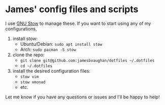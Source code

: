 # James' config files and scripts

I use [GNU Stow](http://brandon.invergo.net/news/2012-05-26-using-gnu-stow-to-manage-your-dotfiles.html)
to manage these.
If you want to start using any of my configurations,

1. install stow:
   - Ubuntu/Debian: `sudo apt install stow`
   - Arch: `sudo pacman -S stow`
2. clone the repo:
   - `git clone git@github.com:jamesbvaughan/dotfiles ~/.dotfiles`
   - `cd ~/.dotfiles`
3. install the desired configuration files:
   - `stow vim`
   - `stow xmonad`
   - etc.

Let me know if you have any questions or issues and I'll be happy to help!
